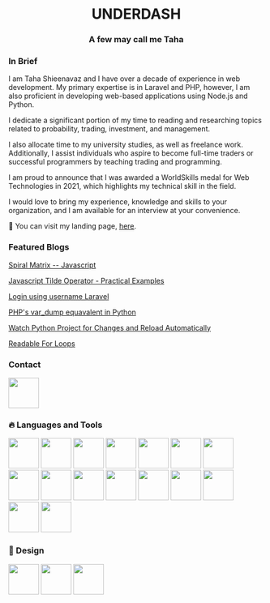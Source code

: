 <h1 align="center">UNDERDASH</h1>
<h3 align="center">
    <strong>A few may call me Taha</strong>
</h3>
<h3>In Brief</h3>
<p>
I am Taha Shieenavaz and I have over a decade of experience in web development. My primary expertise is in Laravel and PHP, however, I am also proficient in developing web-based applications using Node.js and Python.

I dedicate a significant portion of my time to reading and researching topics related to probability, trading, investment, and management.

I also allocate time to my university studies, as well as freelance work. Additionally, I assist individuals who aspire to become full-time traders or successful programmers by teaching trading and programming.

I am proud to announce that I was awarded a WorldSkills medal for Web Technologies in 2021, which highlights my technical skill in the field.

I would love to bring my experience, knowledge and skills to your organization, and I am available for an interview at your convenience.
    
🔭 You can visit my landing page, [here](https://underdash.tech).

</p>
<h3>Featured Blogs</h3>
<p>
    <a href="https://underdash.medium.com/spiral-matrix-javascript-c8aa2bd957e">Spiral Matrix -- Javascript</a>
</p>
<p>
    <a href="https://underdash.medium.com/javascript-tilde-operator-practical-examples-a303e5e4b65e?">Javascript Tilde Operator - Practical Examples</a>
</p>
<p>
    <a href="https://underdash.medium.com/how-to-manually-check-laravels-user-credentials-bd81bd8e7af">Login using username Laravel</a>
</p>
<p>
    <a href="https://underdash.tech/blog/var-dump-python/">PHP's var_dump equavalent in Python</a>
</p>
<p>
    <a href="https://underdash.tech/blog/watch-python-project-for-changes/">Watch Python Project for Changes and Reload Automatically</a>
</p>
<p>
    <a href="https://underdash.tech/blog/readable-for-loops/">Readable For Loops</a>
</p>

<h3>Contact</h3>

<a href="https://linkedin.com/in/tahashieenavaz">
    <img width="60" src="https://www.vectorlogo.zone/logos/linkedin/linkedin-tile.svg" alt="">
</a>

<h3>🔥 Languages and Tools</h3>
<p>
    <img width="60" src="https://www.vectorlogo.zone/logos/wordpress/wordpress-icon.svg" >
    <img width="60" src="https://www.vectorlogo.zone/logos/github/github-icon.svg" alt="">
    <img width="60" src="https://www.vectorlogo.zone/logos/mariadb/mariadb-icon.svg" alt="">
    <img width="60" src="https://www.vectorlogo.zone/logos/nodejs/nodejs-icon.svg" alt="">
    <img width="60" src="https://www.vectorlogo.zone/logos/reactjs/reactjs-icon.svg" alt="">
    <img width="60" src="https://www.vectorlogo.zone/logos/vuejs/vuejs-icon.svg">
    <img width="60" src="https://cdn.worldvectorlogo.com/logos/laravel-2.svg">
    <img width="60" src="https://pagepro.co/static/img/nextjs-logo-v2-2bd6a1442c.svg">
    <img width="60" src="https://www.vectorlogo.zone/logos/python/python-icon.svg" alt="">    
    <img width="60" src="https://www.vectorlogo.zone/logos/docker/docker-official.svg" alt="">
    <img width="60" src="https://www.vectorlogo.zone/logos/rabbitmq/rabbitmq-icon.svg" alt="">
    <img width="60" src="https://www.vectorlogo.zone/logos/mongodb/mongodb-icon.svg" alt="">
    <img width="60" src="https://upload.wikimedia.org/wikipedia/commons/4/4c/Typescript_logo_2020.svg" alt="">
    <img width="60" src="https://vitejs.dev/logo.svg">
    <img width="60" src="https://www.vectorlogo.zone/logos/firebase/firebase-icon.svg">
    <img width="60" src="https://pinia.vuejs.org/logo.svg">
</p>
<h3>🎨 Design</h3>
<p>
    <img width="60" src="https://www.vectorlogo.zone/logos/figma/figma-icon.svg">
    <img width="60" src="https://upload.wikimedia.org/wikipedia/commons/thumb/c/c2/Adobe_XD_CC_icon.svg/512px-Adobe_XD_CC_icon.svg.png?20210729021535" alt="">
    <img width="60" src="https://upload.wikimedia.org/wikipedia/commons/thumb/a/af/Adobe_Photoshop_CC_icon.svg/512px-Adobe_Photoshop_CC_icon.svg.png?20200616073617" alt="">
</p>
